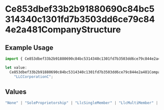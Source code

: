 # Ce853dbef33b2b91880690c84bc5314340c1301fd7b3503dd6ce79c844e2a481CompanyStructure

## Example Usage

```typescript
import { Ce853dbef33b2b91880690c84bc5314340c1301fd7b3503dd6ce79c844e2a481CompanyStructure } from "@wingspan/payments/sdk/models/shared";

let value:
  Ce853dbef33b2b91880690c84bc5314340c1301fd7b3503dd6ce79c844e2a481CompanyStructure =
    "LLCCorporationC";
```

## Values

```typescript
"None" | "SoleProprietorship" | "LlcSingleMember" | "LlcMultiMember" | "CorporationS" | "LLCCorporationS" | "LLCCorporationC" | "LLCPartnership" | "CorporationC" | "Partnership"
```